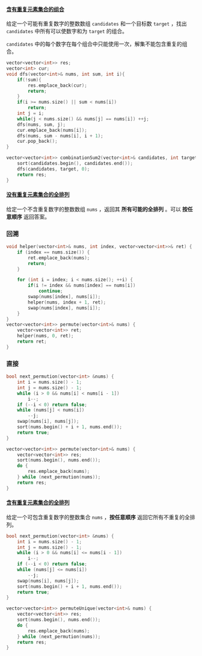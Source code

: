 #### [含有重复元素集合的组合](https://leetcode-cn.com/problems/4sjJUc/)

给定一个可能有重复数字的整数数组 `candidates` 和一个目标数 `target` ，找出 `candidates` 中所有可以使数字和为 `target` 的组合。

`candidates` 中的每个数字在每个组合中只能使用一次，解集不能包含重复的组合。 

```c++
vector<vector<int>> res;
vector<int> cur;
void dfs(vector<int>& nums, int sum, int i){
    if(!sum){
        res.emplace_back(cur);
        return;
    }
    if(i >= nums.size() || sum < nums[i])
        return;
    int j = i;
    while(j < nums.size() && nums[j] == nums[i]) ++j;
    dfs(nums, sum, j);
    cur.emplace_back(nums[i]);
    dfs(nums, sum - nums[i], i + 1);
    cur.pop_back();
}

vector<vector<int>> combinationSum2(vector<int>& candidates, int target) {
    sort(candidates.begin(), candidates.end());
    dfs(candidates, target, 0);
    return res;
}
```



#### [没有重复元素集合的全排列](https://leetcode-cn.com/problems/VvJkup/)

给定一个不含重复数字的整数数组 `nums` ，返回其 **所有可能的全排列** 。可以 **按任意顺序** 返回答案。



### 回溯

```c++
void helper(vector<int>& nums, int index, vector<vector<int>>& ret) {
	if (index == nums.size()) {
		ret.emplace_back(nums);
		return;
	}

	for (int i = index; i < nums.size(); ++i) {
        if(i != index && nums[index] == nums[i])
            continue;
		swap(nums[index], nums[i]);
		helper(nums, index + 1, ret);
		swap(nums[index], nums[i]);
	}
}
vector<vector<int>> permute(vector<int>& nums) {
	vector<vector<int>> ret;
	helper(nums, 0, ret);
	return ret;
}
```

### 直接

```c++
bool next_permution(vector<int> &nums) {
	int i = nums.size() - 1;
	int j = nums.size() - 1;
	while (i > 0 && nums[i] < nums[i - 1])
		i--;
	if (--i < 0) return false;
	while (nums[j] < nums[i])
		--j;
	swap(nums[i], nums[j]);
	sort(nums.begin() + i + 1, nums.end());
	return true;
}

vector<vector<int>> permute(vector<int>& nums) {
	vector<vector<int>> res;
	sort(nums.begin(), nums.end());
	do {
		res.emplace_back(nums);
	} while (next_permution(nums));
	return res;
}
```

#### [含有重复元素集合的全排列 ](https://leetcode-cn.com/problems/7p8L0Z/)

给定一个可包含重复数字的整数集合 `nums` ，**按任意顺序** 返回它所有不重复的全排列。

```c++
bool next_permution(vector<int> &nums) {
	int i = nums.size() - 1;
	int j = nums.size() - 1;
	while (i > 0 && nums[i] <= nums[i - 1])
		i--;
	if (--i < 0) return false;
	while (nums[j] <= nums[i])
		--j;
	swap(nums[i], nums[j]);
	sort(nums.begin() + i + 1, nums.end());
	return true;
}

vector<vector<int>> permuteUnique(vector<int>& nums) {
	vector<vector<int>> res;
	sort(nums.begin(), nums.end());
	do {
		res.emplace_back(nums);
	} while (next_permution(nums));
	return res;
}
```

